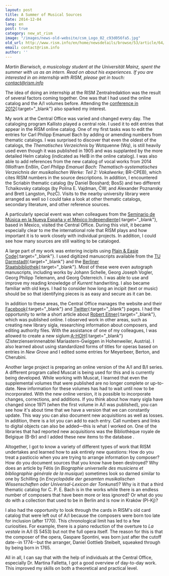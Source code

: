 ```yaml
---
layout: post
title: A Summer of Musical Sources
date: 2014-12-04
lang: en
post: true
category: new_at_rism
image: "/images/news-old-website/csm_Logo_02_c93d056fa5.jpg"
old_url: http://www.rism.info/en/home/newsdetails/browse/53/article/64/a-summer-of-musical-sources.html
email: contact@rism.info
author: ''
---
```


_Martin Bierwisch, a musicology student at the Universität Mainz, spent the summer with us as an intern. Read on about his experiences. If you are interested in an internship with RISM, please get in touch: [contact@rism.info](mailto:contact@rism.info)_


The idea of doing an internship at the RISM Zentralredaktion was the result of several factors coming together. One was that I had used the online catalog and the A/I volumes before. Attending the [conference in 2012](/publications/conferences/conference-2012.html){:target="_blank"} also sparked my interest.


My work at the Central Office was varied and changed every day. The cataloging program Kallisto played a central role. I used it to edit entries that appear in the RISM online catalog. One of my first tasks was to edit the entries for Carl Philipp Emanuel Bach by adding or amending numbers from thematic catalogs. I was surprised to discover that even the oldest of the catalogs, the _Thematisches Verzeichnis_ by Wotquenne (Wq), is still heavily used even though it was published in 1905 and was supplanted by the more detailed Helm catalog (indicated as HelB in the online catalog). I was also able to add references from the new catalog of vocal works from 2014 (Wolfram Enßlin, _Carl Philipp Emanuel Bach: Thematisch-systematisches Verzeichnis der musikalischen Werke: Teil 2: Vokalwerke_; BR-CPEB), which cites RISM numbers in the source descriptions. In addition, I encountered the Scriabin thematic catalog (by Daniel Bosshard; BosS) and two different Tchaikovsky catalogs (by Polina E. Vajdman, ČW; and Alexander Poznansky and Brett Langston, PozČ). Visits to the nearby university library were arranged as well so I could take a look at other thematic catalogs, secondary literature, and other reference sources.


A particularly special event was when colleagues from the [Seminario de Música en la Nueva España y el México Independiente](http://musicat.unam.mx/v2013/index.html){:target="_blank"}, based in Mexico, visited the Central Office. During this visit, it became especially clear to me the international role that RISM plays and how important it is to work closely with individual projects. In addition, I could see how many sources are still waiting to be cataloged.


A large part of my work was entering incipits using [Plain & Easie Code](http://www.iaml.info/activities/projects/plain_and_easy_code){:target="_blank"}. I used digitized manuscripts available from the [TU Darmstadt](http://tudigit.ulb.tu-darmstadt.de/show/sammlung23){:target="_blank"} and the [Berliner Staatsbibliothek](http://digital.staatsbibliothek-berlin.de/suche/?DC=musiknoten){:target="_blank"}. Most of these were even autograph manuscripts, including works by Johann Schelle, Georg Joseph Vogler, Georg Philipp Telemann, and Georg Österreich. I was able to use and improve my reading knowledge of _Kurrent_ handwriting. I also became familiar with old keys. I had to consider how long an incipit (text or music) should be so that identifying pieces is as easy and secure as it can be.


In addition to these areas, the Central Office manages the website and their [Facebook](https://www.facebook.com/RISM.info){:target="_blank"} and [Twitter](https://twitter.com/RISM_music){:target="_blank"} pages. I had the opportunity to write a short article about [Robert Eitner](/rism_a_z/2014/09/29/robert-eitner.html){:target="_blank"}, which was published online. I observed work in other areas, such as creating new library sigla, researching information about composers, and editing authority files. With the assistance of one of my colleagues, I was allowed to create a new siglum:[A-HOH](http://www.mariastern-gwiggen.at/){:target="_blank"} (Zisterzienserinnenabtei Mariastern-Gwiggen in Hohenweiler, Austria). I also learned about using standardized forms of titles for operas based on entries in _New Grove_ and I edited some entries for Meyerbeer, Berton, and Cherubini.


Another large project is preparing an online version of the A/I and B/I series. A different program called Muscat is being used for this and is currently being developed. While working with Muscat, I learned that even the supplemental volumes that were published are no longer complete or up-to-date. New information for these volumes has had to wait until now to be incorporated. With the new online version, it is possible to incorporate changes, corrections, and additions. If you think about how many sigla have changed since 1971 (when the first volume in A/I was published), you can see how it's about time that we have a version that we can constantly update. This way you can also document new acquisitions as well as losses. In addition, there is a lot you can add to each entry. Call numbers and links to digital objects can also be added—this is what I worked on. One of the libraries that had reported new acquisitions was the Bibliothèque royale de Belgique (B-Br) and I added these new items to the database .


Altogether, I got to know a variety of different types of work that RISM undertakes and learned how to ask entirely new questions: How do you treat a pasticcio when you are trying to arrange information by composer? How do you document sources that you know have been destroyed? Why does an article by Fétis (in _Biographie universelle des musiciens et bibliographie générale de la musique_) sometimes look so darned similar to one by Schilling (in _Encyclopädie der gesamten musikalischen Wissenschaften oder Universal-Lexicon der Tonkunst_)? Why is it that a third thematic catalog for C. P. E. Bach is in the works while there is an endless number of composers that have been more or less ignored? Or what do you do with a collection that used to be in Berlin and is now in Kraków (Pl-Kj)?

I also had the opportunity to look through the cards in RISM's old card catalog that were left out of A/I because the composers were born too late for inclusion (after 1770). This chronological limit has led to a few curiosities. For example, there is a piano reduction of the overture to _La vestale_ in A/I (S 5453) but not the full opera itself. The reason for this is that the composer of the opera, Gaspare Spontini, was born just after the cutoff date--in 1774--but the arranger, Daniel Gottlieb Steibelt, squeaked through by being born in 1765.


All in all, I can say that with the help of individuals at the Central Office, especially Dr. Martina Falletta, I got a good overview of day-to-day work. This improved my skills on both a theoretical and practical level.
